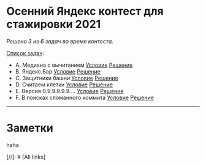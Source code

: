 # Осенний Яндекс контест для стажировки 2021
_Решено 3 из 6 задач во время контеста._

[Список задач][problems]:
- A. Медиана с вычитанием [Условие][problemA] [Решение][solutionA]
- B. Яндекс.Бар [Условие][problemB] [Решение][solutionB]
- C. Защитники башни [Условие][problemC] [Решение][solutionC]
- D. Считаем клетки [Условие][problemD] [Решение][solutionD]
- E. Версия 0.9.9.9.9.9.... [Условие][problemE] [Решение][solutionE]
- F. В поисках сломанного коммита [Условие][problemF] [Решение][solutionF]

---

# Заметки
haha


[//]: # [All links]

[problemA]: <https://github.com/Mizzza54/Skill-boost/blob/master/Yandex%20Autumn%20Internship%20Contest%202021/Problems/A.%20%D0%9C%D0%B5%D0%B4%D0%B8%D0%B0%D0%BD%D0%B0%20%D1%81%20%D0%B2%D1%8B%D1%87%D0%B8%D1%82%D0%B0%D0%BD%D0%B8%D0%B5%D0%BC.pdf>
[problemB]: <https://github.com/Mizzza54/Skill-boost/blob/master/Yandex%20Autumn%20Internship%20Contest%202021/Problems/B.%20%D0%AF%D0%BD%D0%B4%D0%B5%D0%BA%D1%81.%D0%91%D0%B0%D1%80.pdf>
[problemC]: <https://github.com/Mizzza54/Skill-boost/blob/master/Yandex%20Autumn%20Internship%20Contest%202021/Problems/C.%20%D0%97%D0%B0%D1%89%D0%B8%D1%82%D0%BD%D0%B8%D0%BA%D0%B8%20%D0%B1%D0%B0%D1%88%D0%BD%D0%B8.pdf>
[problemD]: <https://github.com/Mizzza54/Skill-boost/blob/master/Yandex%20Autumn%20Internship%20Contest%202021/Problems/D.%20%D0%A1%D1%87%D0%B8%D1%82%D0%B0%D0%B5%D0%BC%20%D0%BA%D0%BB%D0%B5%D1%82%D0%BA%D0%B8.pdf>
[problemE]: <https://github.com/Mizzza54/Skill-boost/blob/master/Yandex%20Autumn%20Internship%20Contest%202021/Problems/E.%20%D0%92%D0%B5%D1%80%D1%81%D0%B8%D1%8F%200.9.9.9.9.9.....pdf>
[problemF]: <https://github.com/Mizzza54/Skill-boost/blob/master/Yandex%20Autumn%20Internship%20Contest%202021/Problems/F.%20%D0%92%20%D0%BF%D0%BE%D0%B8%D1%81%D0%BA%D0%B0%D1%85%20%D1%81%D0%BB%D0%BE%D0%BC%D0%B0%D0%BD%D0%BD%D0%BE%D0%B3%D0%BE%20%D0%BA%D0%BE%D0%BC%D0%BC%D0%B8%D1%82%D0%B0.pdf>

[solutionA]: <https://github.com/Mizzza54/Skill-boost/blob/master/Yandex%20Autumn%20Internship%20Contest%202021/A/src/MedianaWithSubstract.java>
[solutionB]: <https://github.com/Mizzza54/Skill-boost/blob/master/Yandex%20Autumn%20Internship%20Contest%202021/B/src/YandexBar.java>
[solutionC]: <https://github.com/Mizzza54/Skill-boost/blob/master/Yandex%20Autumn%20Internship%20Contest%202021/C/src/TowerDefenders.cpp>
[solutionD]: <https://github.com/Mizzza54/Skill-boost/blob/master/Yandex%20Autumn%20Internship%20Contest%202021/D/src/Figure.java>
[solutionE]: <https://github.com/Mizzza54/Skill-boost/blob/master/Yandex%20Autumn%20Internship%20Contest%202021/E/src/VersionControlSystem.java>
[solutionF]: <https://github.com/Mizzza54/Skill-boost/blob/master/Yandex%20Autumn%20Internship%20Contest%202021/F/src/BigAndSmallCommits.java>

[problems]: <https://github.com/Mizzza54/Skill-boost/blob/master/Yandex%20Autumn%20Internship%20Contest%202021/Problems/Problems.pdf>